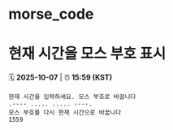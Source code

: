 # morse_code
# 현재 시간을 모스 부호 표시
<!-- MORSE_TIME_START -->
🗓️ **2025-10-07** | ⏰ **15:59 (KST)**

```
현재 시간을 입력하세요. 모스 부호로 바꿉니다
.---- ..... ..... ----.
모스 부호를 다시 현재 시간으로 바꿉니다
1559
```
<!-- MORSE_TIME_END -->
